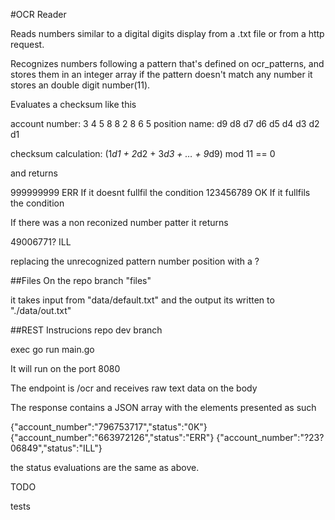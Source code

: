 #OCR Reader

Reads numbers similar to a digital digits display from a .txt file or from a http request.

Recognizes numbers following a pattern that's defined on ocr_patterns, and stores them in an integer array 
if the pattern doesn't match any number it stores an double digit number(11).

Evaluates a checksum like this

account number: 3  4  5  8  8  2  8  6  5
position name: d9 d8 d7 d6 d5 d4 d3 d2 d1

checksum calculation:
(1*d1 + 2*d2 + 3*d3 + … + 9*d9) mod 11 == 0

and returns 

999999999 ERR If it doesnt fullfil the condition
123456789 OK  If it fullfils the condition

If there was a non reconized number patter it returns

49006771? ILL

replacing the unrecognized pattern number position with a ?


##Files
On the repo branch "files" 

it takes input from "data/default.txt" and the output its written to "./data/out.txt"


##REST Instrucions
repo dev branch

exec go run main.go

It will run on the port 8080

The endpoint is /ocr and receives raw text data on the body

The response contains a JSON array with the elements presented as such

{"account_number":"796753717","status":"0K"}
{"account_number":"663972126","status":"ERR"}
{"account_number":"?23?06849","status":"ILL"}

the status evaluations are the same as above.

TODO

tests